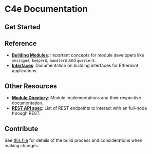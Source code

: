 <!--
layout: home
title: C4e Documentation
description: The world's first blockchain network based on green energy production.
stack:
  - title: Wallet Basics
    desc: Start with the basic concepts of C4E wallet.
    color: "#5064FB"
    label: hub
    url: /usersGuide/walletBasics
  - title: Core Concepts
    desc: Read about the core concepts of C4E platform
    color: "#00BB00"
    label: sdk
    url: /usersGuide/introduction/
footer:
  newsletter: false
aside: false
-->

# C4e Documentation

## Get Started


## Reference

- **[Building Modules](./building-modules/)**: Important concepts for module developers like `message`s, `keeper`s, `handler`s and `querier`s.
- **[Interfaces](./interfaces/)**: Documentation on building interfaces for Ethermint applications.

## Other Resources

- **[Module Directory](../x/)**: Module implementations and their respective documentation.
- **[REST API spec](https://cosmos.network/rpc/)**: List of REST endpoints to interact with an full-node through REST.

## Contribute

See [this file](https://github.com/cosmos/ethermint/blob/development/docs/DOCS_README.md) for details of the build process and considerations when making changes.
